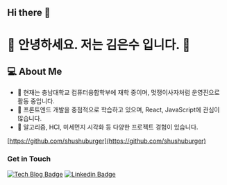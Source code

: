 ## Hi there 👋
# 🤖  안녕하세요. 저는 김은수 입니다. 🐯

## 💻 About Me
- 🔭 현재는 충남대학교 컴퓨터융합학부에 재학 중이며, 멋쟁이사자처럼 운영진으로 활동 중입니다.
- 🌱 프론트엔드 개발을 중점적으로 학습하고 있으며, React, JavaScript에 관심이 많습니다.
- 💬 알고리즘, HCI, 미세먼지 시각화 등 다양한 프로젝트 경험이 있습니다.

[https://github.com/shushuburger](https://github.com/shushuburger)

### Get in Touch

[![Tech Blog Badge](http://img.shields.io/badge/Medium-000000?style=flat-square&logo=medium&link=https://shushucoding.tistory.com/)](https://shushucoding.tistory.com/)
[![Linkedin Badge](https://img.shields.io/badge/-LinkedIn-blue?style=flat-square&logo=Linkedin&logoColor=white&link=https://www.linkedin.com/in/eunsu-kim-b136872ba/)](https://www.linkedin.com/in/eunsu-kim-b136872ba/)

<!--
**shushuburger/shushuburger** is a ✨ _special_ ✨ repository because its `README.md` (this file) appears on your GitHub profile.

Here are some ideas to get you started:

- 🔭 I’m currently working on ...
- 🌱 I’m currently learning ...
- 👯 I’m looking to collaborate on ...
- 🤔 I’m looking for help with ...
- 💬 Ask me about ...
- 📫 How to reach me: ...
- 😄 Pronouns: ...
- ⚡ Fun fact: ...
-->
